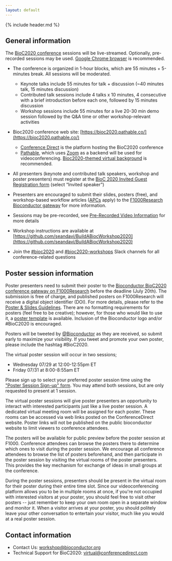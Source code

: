 ```yaml
---
layout: default
---
```


{% include header.md %}

## General information

The [BioC2020 conference](https://bioc2020.pathable.co/) sessions will be live-streamed. Optionally, pre-recorded sessions may be used. [Google Chrome browser](https://www.google.com/chrome/) is recommended. 

- The conference is organized in 1-hour blocks, which are 55 minutes + 5-minutes break. All sessions will be moderated.
    - Keynote talks include 55 minutes for talk + discussion (~40 minutes talk, 15 minutes discussion)
    - Contributed talk sessions include 4 talks x 10 minutes, 4 consecutive with a brief introduction before each one, followed by 15 minutes discussion
    - Workshop sessions include 55 minutes for a live 20-30 min demo session followed by the Q&A time or other workshop-relevant activities
    
- Bioc2020 conference web site: [https://bioc2020.pathable.co/](https://bioc2020.pathable.co/)
    - [Conference Direct](https://conferencedirect.com/) is the platform hosting the BioC2020 conference
    - [Pathable](https://pathable.com/), which uses [Zoom](https://zoom.us/) as a backend will be used for videoconferencing. [Bioc2020-themed virtual background](https://drive.google.com/drive/folders/1hdZTD-lgsx1u9V0Ln3hBu-3wYuEbGbwA) is recommended.

- All presenters (keynote and contributed talk speakers, workshop and poster presenters) must register at the [BioC 2020 Invited Guest Registration form](https://docs.google.com/forms/d/e/1FAIpQLSe5gIWOJnyPcCaObhqbaht_64mf8SabZ_K8Y68EozXqX83clw/viewform) (select “Invited speaker”)

- Presenters are encouraged to submit their slides, posters (free), and workshop-based workflow articles ([APCs](https://f1000research.com/for-authors/article-processing-charges) apply) to the [F1000Research Bioconductor gateway](https://f1000research.com/gateways/bioconductor/about-this-gateway) for more information.

- Sessions may be pre-recorded, see [Pre-Recorded Video Information](https://drive.google.com/file/d/1u8V9sHL9pRKoPUAsIky3d4s_EfVOSSZQ/view?usp=sharing) for more details

- Workshop instructions are available at [https://github.com/seandavi/BuildABiocWorkshop2020](https://github.com/seandavi/BuildABiocWorkshop2020)

- Join the [#bioc2020](https://community-bioc.slack.com/archives/CLAEUFVAA) and [#bioc2020-workshops](https://community-bioc.slack.com/archives/C015QR5FCGN) Slack channels for all conference-related questions

## Poster session information

Poster presenters need to submit their poster to the [Bioconductor BioC2020 conference gateway on F1000Research](https://f1000research.com/gateways/bioconductor/about-this-gateway) before the deadline (July 20th). The submission is free of charge, and published posters on F1000Research will receive a digital object identifier (DOI). For more details, please refer to the [Poster & Slides Guidelines](https://f1000research.com/gateways/bioconductor/for-authors/posters-and-slides-guidelines). There are no formatting requirements for posters (feel free to be creative); however, for those who would like to use it, a [poster template](https://drive.google.com/file/d/1N3pDnixeVwRFrjQrSJL9eziXq4RpcfaT/view?usp=sharing) is available. Inclusion of the Bioconductor logo and/or #BioC2020 is encouraged. 

Posters will be tweeted by [@Bioconductor](https://twitter.com/Bioconductor) as they are received, so submit early to maximize your visibility.  If you tweet and promote your own poster, please include the hashtag #BioC2020.

The virtual poster session will occur in two sessions;

- Wednesday 07/29 at 12:00-12:55pm ET 
- Friday    07/31 at 8:00-8:55am ET

Please sign up to select your preferred poster session time using the ["Poster Session Sign-up" form](https://forms.gle/G38AUCFjNordAgc48).  You may attend both sessions, but are only requested to present at 1 session. 

The virtual poster sessions will give poster presenters an opportunity to interact with interested participants just like a live poster session. A dedicated virtual meeting room will be assigned for each poster. These rooms can be accessed via web links posted on the ConferenceDirect website. Poster links will not be published on the public bioconductor website to limit viewers to conference attendees.

The posters will be available for public preview before the poster session at F1000. Conference attendees can browse the posters there to determine which ones to visit during the poster session. We encourage all conference attendees to browse the list of posters beforehand, and then participate in the poster session by visiting the virtual rooms of the poster presenters. This provides the key mechanism for exchange of ideas in small groups at the conference.

During the poster sessions, presenters should be present in the virtual room for their poster during their entire time slot. Since our videoconferencing platform allows you to be in multiple rooms at once, if you're not occupied with interested visitors at your poster, you should feel free to visit other posters -- just remember to keep your own room open in a separate window and monitor it. When a visitor arrives at your poster, you should politely leave your other conversation to entertain your visitor, much like you would at a real poster session.

## Contact information

* Contact Us: [workshop@bioconductor.org](mailto:workshop@bioconductor.org)
* Technical Support for BioC2020: [virtual@conferencedirect.com](mailto:virtual@conferencedirect.com)
